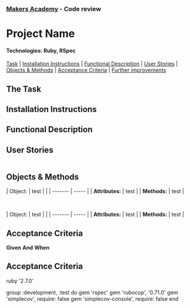 ### [Makers Academy](http://www.makersacademy.com) - Code review

# Project Name

#### Technologies: Ruby, RSpec 

[Task](#Task) | [Installation Instructions](#Installation) | [Functional Description](#Functional_Description) | [User Stories](#User_Stories) | [Objects & Methods](#Methods) | [Acceptance Criteria](#Acceptance_Criteria) | [Further improvements](#Further_Improvements)

## <a name="Task">The Task</a>

## <a name="Installation">Installation Instructions</a>

## <a name="Functional_Description">Functional Description</a>

## <a name="User_Stories">User Stories</a>
```
```

## <a name="Methods">Objects & Methods</a>

| Object: | test | | 
| ------- | ----- | 
| **Attributes:** | test |
| **Methods:** | test |


<br>

| Object: | test | | 
| ------- | ----- | 
| **Attributes:** | test |
| **Methods:** | test |

## <a name="Acceptance_Criteria">Acceptance Criteria</a>

**Given**
**And**
**When** 

## <a name="Further_Improvements">Acceptance Criteria</a>


ruby '2.7.0'

group :development, :test do
  gem 'rspec'
  gem 'rubocop', '0.71.0'
  gem 'simplecov', require: false
  gem 'simplecov-console', require: false
end